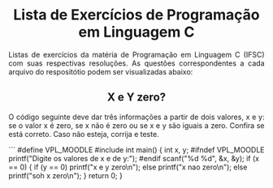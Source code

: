 <h1 align="center">Lista de Exercícios de Programação em Linguagem C</h1>
<p align="justify">Listas de exercícios da matéria de Programação em Linguagem C (IFSC) com suas respectivas resoluções. As questões correspondentes a cada arquivo do respositótio podem ser visualizadas abaixo:<br></p>
<h2 align="center">X e Y zero?</h1>
<p align="justify">O código seguinte deve dar três informações a partir de dois valores, x e y: se o valor x é zero, se x não é zero ou se x e y são iguais a zero. Confira se está correto. Caso não esteja, corrija e teste.<br></p>
```
#define VPL_MOODLE
#include <stdio.h>
int main() {
  int x, y;
  #ifndef VPL_MOODLE
  printf("Digite os valores de x e de y:");
  #endif
  scanf("%d %d", &x, &y);
  if (x == 0) {
  if (y == 0)
    printf("x e y zero\n");
  else printf("x nao zero\n");
  else printf("soh x zero\n");
  }
return 0;
}

```
